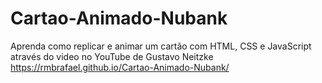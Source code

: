 # Cartao-Animado-Nubank
Aprenda como replicar e animar um cartão com HTML, CSS e JavaScript através do video no YouTube de Gustavo Neitzke
 https://rmbrafael.github.io/Cartao-Animado-Nubank/
